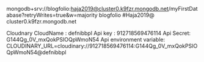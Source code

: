 mongodb+srv://blogfolio:haja2019@cluster0.k9fzr.mongodb.net/myFirstDatabase?retryWrites=true&w=majority
blogfolio
#Haja2019@
cluster0.k9fzr.mongodb.net

Cloudnary
CloudName :    defnibbpl
Api key :  912718569476114
Api Secret:  G144Qg_0V_mxQokPSIOQpWmoN54
Api environment variable: CLOUDINARY_URL=cloudinary://912718569476114:G144Qg_0V_mxQokPSIOQpWmoN54@defnibbpl
